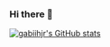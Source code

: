 ### Hi there 👋

[![gabiihjr's GitHub stats](https://github-readme-stats.vercel.app/api?username=gabiihjr&show_icons=true&theme=tokyonight)](https://github.com/gabiihjr/github-readme-stats)

<!--
**gabiihjr/gabiihjr** is a ✨ _special_ ✨ repository because its `README.md` (this file) appears on your GitHub profile.

Here are some ideas to get you started:

- 🔭 I’m currently working on ...
- 🌱 I’m currently learning ...
- 👯 I’m looking to collaborate on ...
- 🤔 I’m looking for help with ...
- 💬 Ask me about ...
- 📫 How to reach me: ...
- 😄 Pronouns: ...
- ⚡ Fun fact: ...
-->
